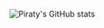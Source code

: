 ![Piraty's GitHub stats](https://github-readme-stats.vercel.app/api/?username=piraty&&show_icons=true&include_all_commits=true&custom_title=GitHub%20stats)
